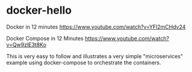 # docker-hello

Docker in 12 minutes
https://www.youtube.com/watch?v=YFl2mCHdv24


Docker Compose in 12 Minutes
https://www.youtube.com/watch?v=Qw9zlE3t8Ko

This is very easy to follow and illustrates a very simple "microservices" example using docker-compose to orchestrate the containers.



